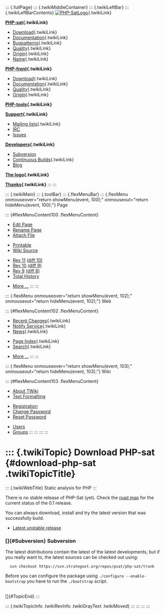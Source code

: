 ::: {.fullPage}
::: {.twikiMiddleContainer}
::: {.twikiLeftBar}
::: {.twikiLeftBarContents}
[![PHP-SatLogo](../pub/PHP/PhpSatLogo/PHP-SAT-LOGO-100px.jpg)](WebHome){.twikiLink}

**[PHP-sat](PhpSat){.twikiLink}**

-   [Download](PhpSatReleases){.twikiLink}
-   [Documentation](PhpSatDocumentation){.twikiLink}
-   [Bugpatterns](PhpSatBugPatterns){.twikiLink}
-   [Quality](PhpSatQuality){.twikiLink}
-   [Origin](PhpSatOrigin){.twikiLink}
-   [Name](PhpSatName){.twikiLink}

**[PHP-front](PhpFront){.twikiLink}**

-   [Download](PhpFrontReleases){.twikiLink}
-   [Documentation](PhpFrontDocumentation){.twikiLink}
-   [Quality](PhpFrontQuality){.twikiLink}
-   [Origin](PhpFrontOrigin){.twikiLink}

**[PHP-tools](PhpTools){.twikiLink}**

**[Support](PhpSupport){.twikiLink}**

-   [Mailing lists](MailingList){.twikiLink}
-   [IRC](irc://irc.freenode.net/#stratego)
-   [Issues](http://bugs.strategoxt.org/browse/PSAT)

**[Developers](PhpSatDevelopers){.twikiLink}**

-   [Subversion](https://svn.strategoxt.org/repos/psat/)
-   [Continuous Builds](ContinuousBuilds){.twikiLink}
-   [Blog](http://ericbouwers.blogspot.com/)

**[The logo](PhpSatLogo){.twikiLink}**

**[Thanks](ThankYou){.twikiLink}**
:::
:::

::: {.twikiMain}
::: {.toolBar}
::: {.flexMenuBar}
::: {.flexMenu onmouseover="return showMenu(event, 100);" onmouseout="return hideMenu(event, 100);"}
Page

::: {#flexMenuContent100 .flexMenuContent}
-   [Edit
    Page](http://www.program-transformation.org/edit/PHP/PhpSatReleases?t=1536825867)
-   [Rename
    Page](http://www.program-transformation.org/rename/PHP/PhpSatReleases)
-   [Attach
    File](http://www.program-transformation.org/attach/PHP/PhpSatReleases)

<!-- -->

-   [Printable](http://www.program-transformation.org/view/PHP/PhpSatReleases?skin=print.pattern)
-   [Wiki
    Source](http://www.program-transformation.org/view/PHP/PhpSatReleases?skin=text&raw=on&contenttype=text/plain)

<!-- -->

-   [Rev
    11](http://www.program-transformation.org/view/PHP/PhpSatReleases?rev=1.11)
    [(diff 10)](http://www.program-transformation.org/rdiff/PHP/PhpSatReleases?rev1=1.11&rev2=1.10)
-   [Rev
    10](http://www.program-transformation.org/view/PHP/PhpSatReleases?rev=1.10)
    [(diff 9)](http://www.program-transformation.org/rdiff/PHP/PhpSatReleases?rev1=1.10&rev2=1.9)
-   [Rev
    9](http://www.program-transformation.org/view/PHP/PhpSatReleases?rev=1.9)
    [(diff 8)](http://www.program-transformation.org/rdiff/PHP/PhpSatReleases?rev1=1.9&rev2=1.8)
-   [Total
    History](http://www.program-transformation.org/rdiff/PHP/PhpSatReleases)

<!-- -->

-   [More
    \...](http://www.program-transformation.org/oops/PHP/PhpSatReleases?template=oopsmore&param1=1.11&param2=1.11)
:::
:::

::: {.flexMenu onmouseover="return showMenu(event, 102);" onmouseout="return hideMenu(event, 102);"}
Web

::: {#flexMenuContent102 .flexMenuContent}
-   [Recent Changes](WebChanges){.twikiLink}
-   [Notify Service](WebNotify){.twikiLink}
-   [News](WebNews){.twikiLink}

<!-- -->

-   [Page Index](WebIndex){.twikiLink}
-   [Search](WebSearch){.twikiLink}

<!-- -->

-   [More
    \...](http://www.program-transformation.org/oops/PHP/PhpSatReleases?template=oopsmore&param1=1.11&param2=1.11)
:::
:::

::: {.flexMenu onmouseover="return showMenu(event, 103);" onmouseout="return hideMenu(event, 103);"}
Wiki

::: {#flexMenuContent103 .flexMenuContent}
-   [About
    TWiki](http://www.program-transformation.org/view/TWiki/WebHome)
-   [Text
    Formatting](http://www.program-transformation.org/view/TWiki/TextFormattingRules)

<!-- -->

-   [Registration](http://www.program-transformation.org/view/TWiki/TWikiRegistration)
-   [Change
    Password](http://www.program-transformation.org/view/TWiki/ChangePassword)
-   [Reset
    Password](http://www.program-transformation.org/view/TWiki/ResetPassword)

<!-- -->

-   [Users](http://www.program-transformation.org/view/Main/TWikiUsers)
-   [Groups](http://www.program-transformation.org/view/Main/TWikiGroups)
:::
:::
:::
:::

::: {.twikiTopic}
Download PHP-sat {#download-php-sat .twikiTopicTitle}
================

::: {.twikiWebTitle}
Static analysis for PHP
:::

There is no stable release of PHP-Sat (yet). Check the [road
map](http://bugs.strategoxt.org/browse/PSAT?report=com.atlassian.jira.plugin.system.project:roadmap-panel)
for the current status of the 0.1 release.

You can always download, install and try the latest version that was
successfully build.

-   [Latest unstable
    release](http://hydra.nixos.org/jobset/psat/php-sat/channel/latest)

### []{#Subversion} Subversion

The latest distributions contain the latest of the latest developments,
but if you really want to, the latest sources can be checked out using:

      svn checkout https://svn.strategoxt.org/repos/psat/php-sat/trunk

Before you can configure the package using
`./configure --enable-bootstrap` you have to run the `./bootstrap`
script.

\
[]{#TopicEnd}
:::

::: {.twikiTopicInfo .twikiRevInfo .twikiGrayText .twikiMoved}
:::
:::
:::
:::

